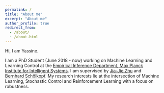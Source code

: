 ```yaml
---
permalink: /
title: "About me"
excerpt: "About me"
author_profile: true
redirect_from: 
  - /about/
  - /about.html
---
```


Hi, I am Yassine.

I am a PhD Student (June 2018 - now) working on Machine Learning and Learning Control at the [Empirical Inference Department, Max Planck Institute for Intelligent Systems](https://ei.is.mpg.de/). I am supervised by [Jia-Jie Zhu](https://jj-zhu.github.io/) and [Bernhard Schölkopf](https://is.mpg.de/~bs). My research interests lie at the intersection of Machine Learning, Stochastic Control and Reinforcement Learning with a focus on robustness.
